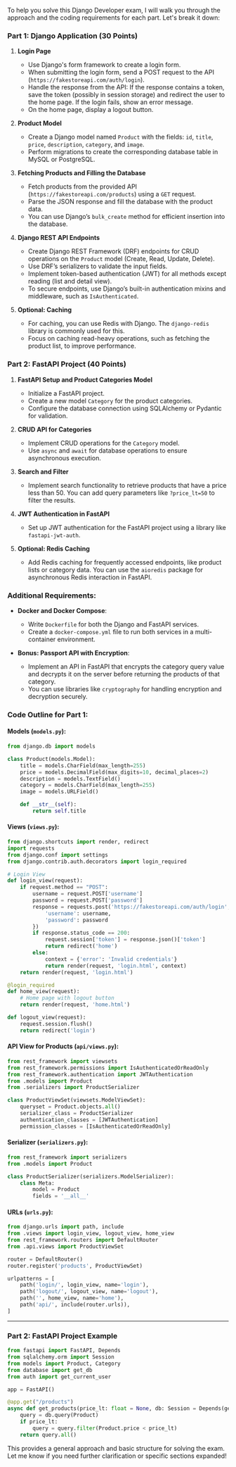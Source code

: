 To help you solve this Django Developer exam, I will walk you through the approach and the coding requirements for each part. Let's break it down:

### Part 1: Django Application (30 Points)
1. **Login Page**
   - Use Django's form framework to create a login form.
   - When submitting the login form, send a POST request to the API (`https://fakestoreapi.com/auth/login`).
   - Handle the response from the API: If the response contains a token, save the token (possibly in session storage) and redirect the user to the home page. If the login fails, show an error message.
   - On the home page, display a logout button.

2. **Product Model**
   - Create a Django model named `Product` with the fields: `id`, `title`, `price`, `description`, `category`, and `image`.
   - Perform migrations to create the corresponding database table in MySQL or PostgreSQL.

3. **Fetching Products and Filling the Database**
   - Fetch products from the provided API (`https://fakestoreapi.com/products`) using a `GET` request.
   - Parse the JSON response and fill the database with the product data.
   - You can use Django’s `bulk_create` method for efficient insertion into the database.

4. **Django REST API Endpoints**
   - Create Django REST Framework (DRF) endpoints for CRUD operations on the `Product` model (Create, Read, Update, Delete).
   - Use DRF’s serializers to validate the input fields.
   - Implement token-based authentication (JWT) for all methods except reading (list and detail view).
   - To secure endpoints, use Django’s built-in authentication mixins and middleware, such as `IsAuthenticated`.

5. **Optional: Caching**
   - For caching, you can use Redis with Django. The `django-redis` library is commonly used for this.
   - Focus on caching read-heavy operations, such as fetching the product list, to improve performance.

### Part 2: FastAPI Project (40 Points)
1. **FastAPI Setup and Product Categories Model**
   - Initialize a FastAPI project.
   - Create a new model `Category` for the product categories.
   - Configure the database connection using SQLAlchemy or Pydantic for validation.

2. **CRUD API for Categories**
   - Implement CRUD operations for the `Category` model.
   - Use `async` and `await` for database operations to ensure asynchronous execution.

3. **Search and Filter**
   - Implement search functionality to retrieve products that have a price less than 50. You can add query parameters like `?price_lt=50` to filter the results.

4. **JWT Authentication in FastAPI**
   - Set up JWT authentication for the FastAPI project using a library like `fastapi-jwt-auth`.

5. **Optional: Redis Caching**
   - Add Redis caching for frequently accessed endpoints, like product lists or category data. You can use the `aioredis` package for asynchronous Redis interaction in FastAPI.

### Additional Requirements:
- **Docker and Docker Compose**: 
   - Write `Dockerfile` for both the Django and FastAPI services.
   - Create a `docker-compose.yml` file to run both services in a multi-container environment.
   
- **Bonus: Passport API with Encryption**:
   - Implement an API in FastAPI that encrypts the category query value and decrypts it on the server before returning the products of that category.
   - You can use libraries like `cryptography` for handling encryption and decryption securely.

### Code Outline for Part 1:

#### Models (`models.py`):
```python
from django.db import models

class Product(models.Model):
    title = models.CharField(max_length=255)
    price = models.DecimalField(max_digits=10, decimal_places=2)
    description = models.TextField()
    category = models.CharField(max_length=255)
    image = models.URLField()

    def __str__(self):
        return self.title
```

#### Views (`views.py`):
```python
from django.shortcuts import render, redirect
import requests
from django.conf import settings
from django.contrib.auth.decorators import login_required

# Login View
def login_view(request):
    if request.method == "POST":
        username = request.POST['username']
        password = request.POST['password']
        response = requests.post('https://fakestoreapi.com/auth/login', json={
            'username': username,
            'password': password
        })
        if response.status_code == 200:
            request.session['token'] = response.json()['token']
            return redirect('home')
        else:
            context = {'error': 'Invalid credentials'}
            return render(request, 'login.html', context)
    return render(request, 'login.html')

@login_required
def home_view(request):
    # Home page with logout button
    return render(request, 'home.html')

def logout_view(request):
    request.session.flush()
    return redirect('login')
```

#### API View for Products (`api/views.py`):
```python
from rest_framework import viewsets
from rest_framework.permissions import IsAuthenticatedOrReadOnly
from rest_framework.authentication import JWTAuthentication
from .models import Product
from .serializers import ProductSerializer

class ProductViewSet(viewsets.ModelViewSet):
    queryset = Product.objects.all()
    serializer_class = ProductSerializer
    authentication_classes = [JWTAuthentication]
    permission_classes = [IsAuthenticatedOrReadOnly]
```

#### Serializer (`serializers.py`):
```python
from rest_framework import serializers
from .models import Product

class ProductSerializer(serializers.ModelSerializer):
    class Meta:
        model = Product
        fields = '__all__'
```

#### URLs (`urls.py`):
```python
from django.urls import path, include
from .views import login_view, logout_view, home_view
from rest_framework.routers import DefaultRouter
from .api.views import ProductViewSet

router = DefaultRouter()
router.register('products', ProductViewSet)

urlpatterns = [
    path('login/', login_view, name='login'),
    path('logout/', logout_view, name='logout'),
    path('', home_view, name='home'),
    path('api/', include(router.urls)),
]
```

---

### Part 2: FastAPI Project Example

```python
from fastapi import FastAPI, Depends
from sqlalchemy.orm import Session
from models import Product, Category
from database import get_db
from auth import get_current_user

app = FastAPI()

@app.get("/products")
async def get_products(price_lt: float = None, db: Session = Depends(get_db)):
    query = db.query(Product)
    if price_lt:
        query = query.filter(Product.price < price_lt)
    return query.all()
```

This provides a general approach and basic structure for solving the exam. Let me know if you need further clarification or specific sections expanded!
